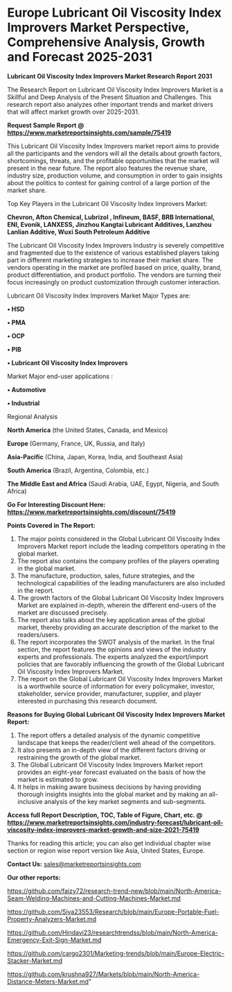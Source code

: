 # Europe Lubricant Oil Viscosity Index Improvers Market Perspective, Comprehensive Analysis, Growth and Forecast 2025-2031

<strong>Lubricant Oil Viscosity Index Improvers Market Research Report 2031</strong>

The Research Report on Lubricant Oil Viscosity Index Improvers Market is a Skillful and Deep Analysis of the Present Situation and Challenges. This research report also analyzes other important trends and market drivers that will affect market growth over 2025-2031.

<strong>Request Sample Report @ <a href=https://www.marketreportsinsights.com/sample/75419>https://www.marketreportsinsights.com/sample/75419</a></strong>

This Lubricant Oil Viscosity Index Improvers market report aims to provide all the participants and the vendors will all the details about growth factors, shortcomings, threats, and the profitable opportunities that the market will present in the near future. The report also features the revenue share, industry size, production volume, and consumption in order to gain insights about the politics to contest for gaining control of a large portion of the market share.

Top Key Players in the Lubricant Oil Viscosity Index Improvers Market:

<strong>Chevron, Afton Chemical, Lubrizol , Infineum, BASF, BRB International, ENI, Evonik, LANXESS, Jinzhou Kangtai Lubricant Additives, Lanzhou Lanlian Additive, Wuxi South Petroleum Additive</strong>

The Lubricant Oil Viscosity Index Improvers Industry is severely competitive and fragmented due to the existence of various established players taking part in different marketing strategies to increase their market share. The vendors operating in the market are profiled based on price, quality, brand, product differentiation, and product portfolio. The vendors are turning their focus increasingly on product customization through customer interaction.

Lubricant Oil Viscosity Index Improvers Market Major Types are:

<strong>• HSD

• PMA

• OCP

• PIB

• Lubricant Oil Viscosity Index Improvers</strong>

Market Major end-user applications :

<strong>• Automotive

• Industrial</strong>

Regional Analysis

</u><strong><b>North America</b></strong> (the United States, Canada, and Mexico)

<strong><b>Europe </b></strong>(Germany, France, UK, Russia, and Italy)

<strong><b>Asia-Pacific</b></strong> (China, Japan, Korea, India, and Southeast Asia)

<strong><b>South America</b></strong> (Brazil, Argentina, Colombia, etc.)

<strong><b>The Middle East and Africa</b></strong> (Saudi Arabia, UAE, Egypt, Nigeria, and South Africa)

<strong>Go For Interesting Discount Here: <a href=https://www.marketreportsinsights.com/discount/75419>https://www.marketreportsinsights.com/discount/75419</a></strong>

<strong>Points Covered in The Report:</strong>
<ol>
  <li>The major points considered in the Global Lubricant Oil Viscosity Index Improvers Market report include the leading competitors operating in the global market.</li>
  <li>The report also contains the company profiles of the players operating in the global market.</li>
  <li>The manufacture, production, sales, future strategies, and the technological capabilities of the leading manufacturers are also included in the report.</li>
  <li>The growth factors of the Global Lubricant Oil Viscosity Index Improvers Market are explained in-depth, wherein the different end-users of the market are discussed precisely.</li>
  <li>The report also talks about the key application areas of the global market, thereby providing an accurate description of the market to the readers/users.</li>
  <li>The report incorporates the SWOT analysis of the market. In the final section, the report features the opinions and views of the industry experts and professionals. The experts analyzed the export/import policies that are favorably influencing the growth of the Global Lubricant Oil Viscosity Index Improvers Market.</li>
  <li>The report on the Global Lubricant Oil Viscosity Index Improvers Market is a worthwhile source of information for every policymaker, investor, stakeholder, service provider, manufacturer, supplier, and player interested in purchasing this research document.</li>
</ol>
<strong>Reasons for Buying Global Lubricant Oil Viscosity Index Improvers Market Report:</strong>

<ol>
  <li>The report offers a detailed analysis of the dynamic competitive landscape that keeps the reader/client well ahead of the competitors.</li>
  <li>It also presents an in-depth view of the different factors driving or restraining the growth of the global market.</li>
  <li>The Global Lubricant Oil Viscosity Index Improvers Market report provides an eight-year forecast evaluated on the basis of how the market is estimated to grow.</li>
  <li>It helps in making aware business decisions by having providing thorough insights insights into the global market and by making an all-inclusive analysis of the key market segments and sub-segments.</li>
</ol>
<strong>Access full Report Description, TOC, Table of Figure, Chart, etc. @ <a href=https://www.marketreportsinsights.com/industry-forecast/lubricant-oil-viscosity-index-improvers-market-growth-and-size-2021-75419>https://www.marketreportsinsights.com/industry-forecast/lubricant-oil-viscosity-index-improvers-market-growth-and-size-2021-75419</a></strong>


Thanks for reading this article; you can also get individual chapter wise section or region wise report version like Asia, United States, Europe.

<strong>Contact Us:</strong>
sales@marketreportsinsights.com

<strong>Our other reports:</strong>

<a href=https://github.com/faizy72/research-trend-new/blob/main/North-America-Seam-Welding-Machines-and-Cutting-Machines-Market.md>https://github.com/faizy72/research-trend-new/blob/main/North-America-Seam-Welding-Machines-and-Cutting-Machines-Market.md</a>

<a href=https://github.com/Siya23553/Research/blob/main/Europe-Portable-Fuel-Property-Analyzers-Market.md>https://github.com/Siya23553/Research/blob/main/Europe-Portable-Fuel-Property-Analyzers-Market.md</a>

<a href=https://github.com/Hindavi23/researchtrendss/blob/main/North-America-Emergency-Exit-Sign-Market.md>https://github.com/Hindavi23/researchtrendss/blob/main/North-America-Emergency-Exit-Sign-Market.md</a>

<a href=https://github.com/cargo2301/Marketing-trends/blob/main/Europe-Electric-Stacker-Market.md>https://github.com/cargo2301/Marketing-trends/blob/main/Europe-Electric-Stacker-Market.md</a>

<a href=https://github.com/krushna927/Markets/blob/main/North-America-Distance-Meters-Market.md>https://github.com/krushna927/Markets/blob/main/North-America-Distance-Meters-Market.md</a>"
